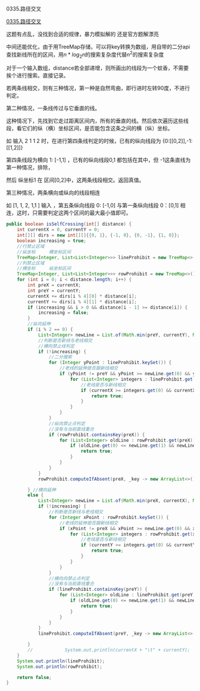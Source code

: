 0335.路径交叉

[0335.路径交叉
](https://leetcode-cn.com/problems/self-crossing/)

这题有点乱，没找到合适的规律，暴力模拟解的
还是官方题解漂亮


中间还能优化，由于用TreeMap存储，可以将key转换为数组，用自带的二分api查找新线所在的区间，用$n*log_2n$的搜索复杂度代替$n^2$的搜索复杂度

对于一个输入数组，distance若全部递增，则所画出的线段为一个蚊香，不需要挨个进行搜索。直接记录。

若两条线相交，则有三种情况，第一种是自然弯曲，即行进时左转90度，不进行判定。

第二种情况，一条线传过与它垂直的线。

这种情况下，先找到它走过距离区间内，所有的垂直的线。然后依次遍历这些线段，看它们的纵（横）坐标区间，是否能包含这条之间的横（纵）坐标。

如 输入 2 1 1 2 时，在进行第四条线判定的时候，已有的纵向线段为 {0:[[0,2]],-1:[[1,2]]}

第四条线段为横向 1: [-1,1] ，已有的纵向线段0,1 都包括在其中，但 -1这条直线为第一种情况，排除，

然后 纵坐标1 在 区间[0,2]中，这两条线段相交。返回真值。



第三种情况，两条横向或纵向的线段相连

如 [1, 1, 2, 1,1 ] 输入 ，第五条纵向线段 0: [-1,0] 与第一条纵向线段 0：[0,1] 相连，这时，只需要判定这两个区间的最大最小值即可。







```java
public boolean isSelfCrossing(int[] distance) {
    int currentX = 0, currentY = 0;
    int[][] dirs = new int[][]{{0, 1}, {-1, 0}, {0, -1}, {1, 0}};
    boolean increasing = true;
    //行禁止区域
    //纵坐标     横坐标区间
    TreeMap<Integer, List<List<Integer>>> lineProhibit = new TreeMap<>();
    //列禁止区域
    //横坐标     纵坐标区间
    TreeMap<Integer, List<List<Integer>>> rowProhibit = new TreeMap<>();
    for (int i = 0; i < distance.length; i++) {
        int preX = currentX;
        int preY = currentY;
        currentX += dirs[i % 4][0] * distance[i];
        currentY += dirs[i % 4][1] * distance[i];
        if (increasing && i > 0 && distance[i - 1] >= distance[i]) {
            increasing = false;
        }
        //纵向延伸
        if (i % 2 == 0) {
            List<Integer> newLine = List.of(Math.min(preY, currentY), Math.max(preY, currentY));
            //判断是否新线与老线相交
            //横向禁止线判定
            if (!increasing) {
                //二分搜索
                for (Integer yPoint : lineProhibit.keySet()) {
                    //老线的延伸是否跟新线相交
                    if (yPoint != preY && yPoint >= newLine.get(0) && yPoint <= newLine.get(1)) {
                        for (List<Integer> integers : lineProhibit.get(yPoint)) {
                            //老线是否与新线相交
                            if (currentX >= integers.get(0) && currentX <= integers.get(1)) {
                                return true;
                            }
                        }
                    }
                }
                //纵向禁止点判定
                //没有与当前直线重合
                if (rowProhibit.containsKey(preX)) {
                    for (List<Integer> oldLine : rowProhibit.get(preX)) {
                        if (oldLine.get(0) <= newLine.get(1) && newLine.get(0) <= oldLine.get(1)) {
                            return true;
                        }
                    }
                }
            }
            rowProhibit.computeIfAbsent(preX, _key -> new ArrayList<>()).add(newLine);

        } //横向延伸
        else {
            List<Integer> newLine = List.of(Math.min(preX, currentX), Math.max(preX, currentX));
            if (!increasing) {
                //判断是否新线与老线相交
                for (Integer xPoint : rowProhibit.keySet()) {
                    //老线的延伸是否跟新线相交
                    if (xPoint != preX && xPoint >= newLine.get(0) && xPoint <= newLine.get(1)) {
                        for (List<Integer> integers : rowProhibit.get(xPoint)) {
                            //老线是否与新线相交
                            if (currentY >= integers.get(0) && currentY <= integers.get(1)) {
                                return true;
                            }
                        }
                    }
                }
                //横向向禁止点判定
                //没有与当前直线重合
                if (lineProhibit.containsKey(preY)) {
                    for (List<Integer> oldLine : lineProhibit.get(preY)) {
                        if (oldLine.get(0) <= newLine.get(1) && newLine.get(0) <= oldLine.get(1)) {
                            return true;
                        }
                    }
                }
            }
            lineProhibit.computeIfAbsent(preY, _key -> new ArrayList<>()).add(newLine);

        }
        //            System.out.println(currentX + "\t" + currentY);
    }
    System.out.println(lineProhibit);
    System.out.println(rowProhibit);

    return false;
}